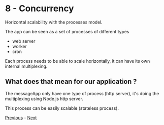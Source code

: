 # 8 - Concurrency

Horizontal scalability with the processes model.

The app can be seen as a set of processes of different types
* web server
* worker
* cron

Each process needs to be able to scale horizontally, it can have its own internal multiplexing.

## What does that mean for our application ?

The messageApp only have one type of process (http server), it's doing the multiplexing using Node.js http server.

This process can be easily scalable (stateless process).

[Previous](07_port_binding.md) - [Next](09_disposability.md)
